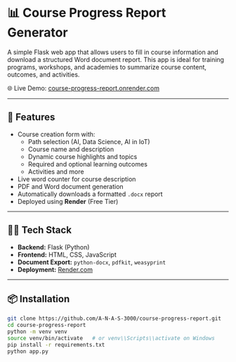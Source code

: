 # 📊 Course Progress Report Generator

A simple Flask web app that allows users to fill in course information and download a structured Word document report. This app is ideal for training programs, workshops, and academies to summarize course content, outcomes, and activities.

🌐 Live Demo: [course-progress-report.onrender.com](https://course-progress-report.onrender.com)

---

## 🚀 Features

- Course creation form with:
  - Path selection (AI, Data Science, AI in IoT)
  - Course name and description
  - Dynamic course highlights and topics
  - Required and optional learning outcomes
  - Activities and more
- Live word counter for course description
- PDF and Word document generation
- Automatically downloads a formatted `.docx` report
- Deployed using **Render** (Free Tier)

---

## 🧑‍💻 Tech Stack

- **Backend:** Flask (Python)
- **Frontend:** HTML, CSS, JavaScript
- **Document Export:** `python-docx`, `pdfkit`, `weasyprint`
- **Deployment:** [Render.com](https://render.com)


---

## 📦 Installation

```bash
git clone https://github.com/A-N-A-S-3000/course-progress-report.git
cd course-progress-report
python -m venv venv
source venv/bin/activate   # or venv\\Scripts\\activate on Windows
pip install -r requirements.txt
python app.py
